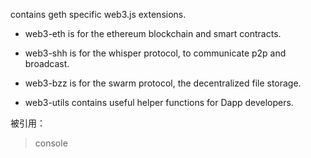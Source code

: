 contains geth specific web3.js extensions.

* web3-eth is for the ethereum blockchain and smart contracts.

* web3-shh is for the whisper protocol, to communicate p2p and broadcast.

* web3-bzz is for the swarm protocol, the decentralized file storage.

* web3-utils contains useful helper functions for Dapp developers.

被引用：

> console



